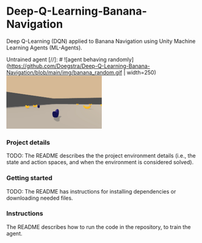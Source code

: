 # Deep-Q-Learning-Banana-Navigation
Deep Q-Learning (DQN) applied to Banana Navigation using Unity Machine Learning Agents (ML-Agents). 

Untrained agent
[//]: # ![agent behaving randomly](https://github.com/Doegstra/Deep-Q-Learning-Banana-Navigation/blob/main/img/banana_random.gif | width=250)
<img src="https://github.com/Doegstra/Deep-Q-Learning-Banana-Navigation/blob/main/img/banana_random.gif" width="250"/>

### Project details
TODO: The README describes the the project environment details (i.e., the state and action spaces, and when the environment is considered solved).

### Getting started
TODO: The README has instructions for installing dependencies or downloading needed files.

### Instructions
The README describes how to run the code in the repository, to train the agent.
